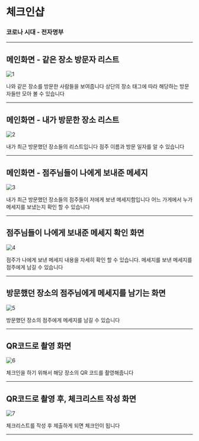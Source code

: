 <h1>체크인샵</h1>

<h3>코로나 시대 - 전자명부</h3> 

----------------------------------------------------------------------------------------------------------------------------------

<h2>메인화면 - 같은 장소 방문자 리스트</h2>

![1](https://user-images.githubusercontent.com/60598284/94288583-86cb4d00-ff92-11ea-9a57-73c3ce8c553a.jpg)

나와 같은 장소를 방문한 사람들을 보여줍니다
상단의 장소 태그에 따라 해당하는 방문자들만 모아 볼 수 있습니다

----------------------------------------------------------------------------------------------------------------------------------

<h2>메인화면 - 내가 방문한 장소 리스트</h2>

![2](https://user-images.githubusercontent.com/60598284/94288586-87fc7a00-ff92-11ea-9d8d-0d1a577531d1.jpg)

내가 최근 방문했던 장소들의 리스트입니다
점주 이름과 방문 일자를 알 수 있습니다

----------------------------------------------------------------------------------------------------------------------------------

<h2>메인화면 - 점주님들이 나에게 보내준 메세지</h2>

![3](https://user-images.githubusercontent.com/60598284/94288589-88951080-ff92-11ea-8e91-43146ffea567.jpg)

내가 최근 방문했던 장소들의 점주들이 저에게 보낸 메세지함입니다
어느 가게에서 누가 메세지를 보냈는지 확인 할 수 있습니다

----------------------------------------------------------------------------------------------------------------------------------

<h2>점주님들이 나에게 보내준 메세지 확인 화면</h2>

![4](https://user-images.githubusercontent.com/60598284/94288591-88951080-ff92-11ea-89ba-eadfb57c1824.jpg)

점주가 나에게 보낸 메세지 내용을 자세히 확인 할 수 있습니다.
메세지를 보낸 메세지를 점주에게 남길 수 있습니다 

----------------------------------------------------------------------------------------------------------------------------------

<h2>방문했던 장소의 점주님에게 메세지를 남기는 화면 </h2>

![5](https://user-images.githubusercontent.com/60598284/94288592-892da700-ff92-11ea-91ab-828a7851a8a2.jpg)


방문했던 장소의 점주에게 메세지를 남길 수 있습니다 

----------------------------------------------------------------------------------------------------------------------------------

<h2>QR코드로 촬영 화면</h2>

![6](https://user-images.githubusercontent.com/60598284/94289555-d65e4880-ff93-11ea-9d9c-7bc605850a4b.jpg)

체크인을 하기 위해서 해당 장소의 QR 코드를 촬영해줍니다

----------------------------------------------------------------------------------------------------------------------------------


<h2>QR코드로 촬영 후, 체크리스트 작성 화면</h2>

![7](https://user-images.githubusercontent.com/60598284/94289558-d6f6df00-ff93-11ea-8db0-8d0f3bfd9ece.jpg)

체크리스트를 작성 후 제출하게 되면 체크인이 됩니다

----------------------------------------------------------------------------------------------------------------------------------
